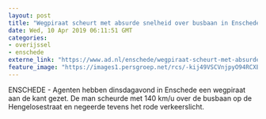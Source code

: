 ```yaml
---
layout: post
title: "Wegpiraat scheurt met absurde snelheid over busbaan in Enschede"
date: Wed, 10 Apr 2019 06:11:51 GMT
categories: 
- overijssel 
- enschede 
externe_link: "https://www.ad.nl/enschede/wegpiraat-scheurt-met-absurde-snelheid-over-busbaan-in-enschede~a1673daf/"
feature_image: "https://images1.persgroep.net/rcs/-kij49VSCVnjpyO94RCXED9TwWs/diocontent/145220822/_fitwidth/400/?appId=21791a8992982cd8da851550a453bd7f&quality=0.7"
---
```


ENSCHEDE - Agenten hebben dinsdagavond in Enschede een wegpiraat aan de kant gezet. De man scheurde met 140 km/u over de busbaan op de Hengelosestraat en negeerde tevens het rode verkeerslicht.
